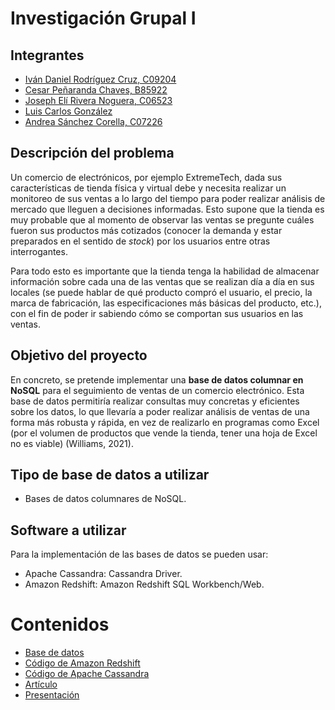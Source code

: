 # Investigación Grupal I

## Integrantes
- [Iván Daniel Rodríguez Cruz, C09204](https://github.com/ivanrodc)
- [Cesar Peñaranda Chaves, B85922]()
- [Joseph Elí Rivera Noguera, C06523]()
- [Luis Carlos González]()
- [Andrea Sánchez Corella, C07226]()

## Descripción del problema 

Un comercio de electrónicos, por ejemplo ExtremeTech, dada sus características de tienda física y virtual debe y necesita realizar un monitoreo de sus ventas a lo largo del tiempo para poder realizar análisis de mercado que lleguen a decisiones informadas. Esto supone que la tienda es muy probable que al momento de observar las ventas se pregunte cuáles fueron sus productos más cotizados (conocer la demanda y estar preparados en el sentido de *stock*) por los usuarios entre otras interrogantes.

Para todo esto es importante que la tienda tenga la habilidad de almacenar información sobre cada una de las ventas que se realizan día a día en sus locales (se puede hablar de qué producto compró el usuario, el precio, la marca de fabricación, las especificaciones más básicas del producto, etc.), con el fin de poder ir sabiendo cómo se comportan sus usuarios en las ventas.

## Objetivo del proyecto

En concreto, se pretende implementar una **base de datos columnar en NoSQL** para el seguimiento de ventas de un comercio electrónico. Esta base de datos permitiría realizar consultas muy concretas y eficientes sobre los datos, lo que llevaría a poder realizar análisis de ventas de una forma más robusta y rápida, en vez de realizarlo en programas como Excel (por el volumen de productos que vende la tienda, tener una hoja de Excel no es viable) (Williams, 2021).

## Tipo de base de datos a utilizar

- Bases de datos columnares de NoSQL.

## Software a utilizar

Para la implementación de las bases de datos se pueden usar: 

-  Apache Cassandra: Cassandra Driver.
-  Amazon Redshift: Amazon Redshift SQL Workbench/Web.

# Contenidos

- [Base de datos]()
- [Código de Amazon Redshift]()
- [Código de Apache Cassandra]()
- [Artículo](https://www.overleaf.com/read/zyvwwnmwkjhw)
- [Presentación]()

